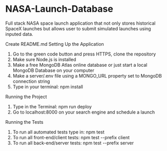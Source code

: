 # NASA-Launch-Database
Full stack NASA space launch application that not only stores historical SpaceX launches but allows user to submit simulated launches using inputed data. 


Create README.md
Setting Up the Application

1. Go to the green code button and press HTTPS, clone the repository
2. Make sure Node.js is installed
3. Make a free MongoDB Atlas online database or just start a local MongoDB Database on your computer
4. Make a server/.env file using a MONGO_URL property set to MongoDB connection string
5. Type in your terminal: npm install




Running the Project

1. Type in the Terminal: npm run deploy
2. Go to localhost:8000 on your search engine and schedule a launch




Running the Tests

1. To run all automated tests type in: npm test
2. To run all front-end/client tests: npm test --prefix client
3. To run all back-end/server tests: npm test --prefix server
